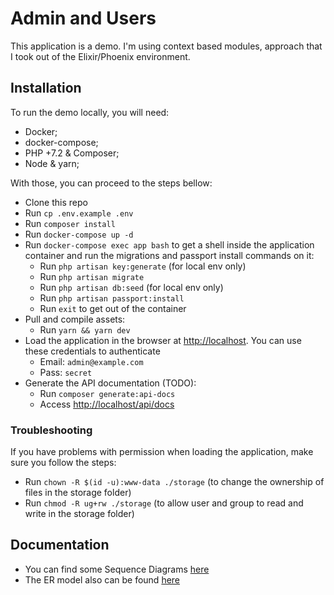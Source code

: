 # Admin and Users

This application is a demo. I'm using context based modules, approach that I took out of the Elixir/Phoenix environment.

## Installation

To run the demo locally, you will need:

- Docker;
- docker-compose;
- PHP +7.2 & Composer;
- Node & yarn;

With those, you can proceed to the steps bellow:

- Clone this repo
- Run `cp .env.example .env`
- Run `composer install`
- Run `docker-compose up -d`
- Run `docker-compose exec app bash` to get a shell inside the application container and run the migrations and passport install commands on it:
    - Run `php artisan key:generate` (for local env only)
    - Run `php artisan migrate`
    - Run `php artisan db:seed` (for local env only)
    - Run `php artisan passport:install`
    - Run `exit` to get out of the container
- Pull and compile assets:
    - Run `yarn && yarn dev`
- Load the application in the browser at [http://localhost](http://localhost). You can use these credentials to authenticate 
    - Email: `admin@example.com`
    - Pass: `secret`
- Generate the API documentation (TODO):
    - Run `composer generate:api-docs`
    - Access [http://localhost/api/docs](http://localhost/api/docs)

### Troubleshooting

If you have problems with permission when loading the application, make sure you follow the steps:

- Run `chown -R $(id -u):www-data ./storage` (to change the ownership of files in the storage folder)
- Run `chmod -R ug+rw ./storage` (to allow user and group to read and write in the storage folder)

## Documentation

- You can find some Sequence Diagrams [here](./resources/docs/images)
- The ER model also can be found [here](./resources/docs/images/er-model.png)